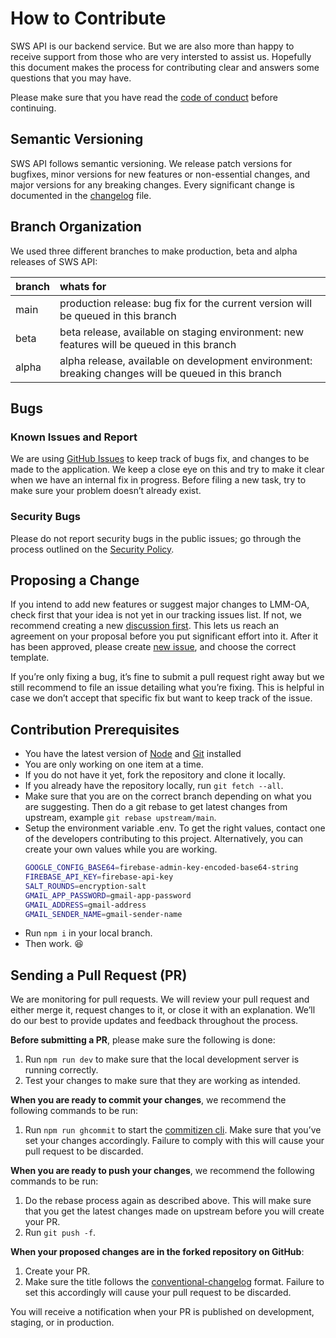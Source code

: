 # How to Contribute

SWS API is our backend service. But we are also more than happy to receive support from those who are very intersted to assist us. Hopefully this document makes the process for contributing clear and answers some questions that you may have.

Please make sure that you have read the [code of conduct](https://github.com/sws2apps/sws2apps-api/blob/main/CODE_OF_CONDUCT.md) before continuing.

## Semantic Versioning

SWS API follows semantic versioning. We release patch versions for bugfixes, minor versions for new features or non-essential changes, and major versions for any breaking changes. Every significant change is documented in the [changelog](https://github.com/sws2apps/sws2apps-api/blob/main/CHANGELOG.md) file.

## Branch Organization

We used three different branches to make production, beta and alpha releases of SWS API:

| branch | whats for |
| :----- | :-------- |
| main   | production release: bug fix for the current version will be queued in this branch |
| beta   | beta release, available on staging environment: new features will be queued in this branch |
| alpha  | alpha release, available on development environment: breaking changes will be queued in this branch |

## Bugs

### Known Issues and Report

We are using [GitHub Issues](https://github.com/sws2apps/sws2apps-api/issues) to keep track of bugs fix, and changes to be made to the application. We keep a close eye on this and try to make it clear when we have an internal fix in progress. Before filing a new task, try to make sure your problem doesn’t already exist.

### Security Bugs

Please do not report security bugs in the public issues; go through the process outlined on the [Security Policy](https://github.com/sws2apps/sws2apps-api/blob/main/SECURITY.md).

## Proposing a Change

If you intend to add new features or suggest major changes to LMM-OA, check first that your idea is not yet in our tracking issues list. If not, we recommend creating a new [discussion first](https://github.com/sws2apps/sws2apps-api/discussions/categories/ideas). This lets us reach an agreement on your proposal before you put significant effort into it. After it has been approved, please create [new issue](https://github.com/sws2apps/sws2apps-api/issues), and choose the correct template.

If you’re only fixing a bug, it’s fine to submit a pull request right away but we still recommend to file an issue detailing what you’re fixing. This is helpful in case we don’t accept that specific fix but want to keep track of the issue.

## Contribution Prerequisites

- You have the latest version of [Node](https://nodejs.org) and [Git](https://git-scm.com) installed
- You are only working on one item at a time.
- If you do not have it yet, fork the repository and clone it locally.
- If you already have the repository locally, run `git fetch --all`.
- Make sure that you are on the correct branch depending on what you are suggesting. Then do a git rebase to get latest changes from upstream, example `git rebase upstream/main`.
- Setup the environment variable .env. To get the right values, contact one of the developers contributing to this project. Alternatively, you can create your own values while you are working.
  ```bash
  GOOGLE_CONFIG_BASE64=firebase-admin-key-encoded-base64-string
  FIREBASE_API_KEY=firebase-api-key
  SALT_ROUNDS=encryption-salt
  GMAIL_APP_PASSWORD=gmail-app-password
  GMAIL_ADDRESS=gmail-address
  GMAIL_SENDER_NAME=gmail-sender-name
  ```
- Run `npm i` in your local branch.
- Then work. 😆

## Sending a Pull Request (PR)

We are monitoring for pull requests. We will review your pull request and either merge it, request changes to it, or close it with an explanation. We’ll do our best to provide updates and feedback throughout the process.

**Before submitting a PR**, please make sure the following is done:

1. Run `npm run dev` to make sure that the local development server is running correctly.
2. Test your changes to make sure that they are working as intended.

**When you are ready to commit your changes**, we recommend the following commands to be run:

1. Run `npm run ghcommit` to start the [commitizen cli](https://github.com/commitizen/cz-cli#using-the-command-line-tool). Make sure that you’ve set your changes accordingly. Failure to comply with this will cause your pull request to be discarded.

**When you are ready to push your changes**, we recommend the following commands to be run:

1. Do the rebase process again as described above. This will make sure that you get the latest changes made on upstream before you will create your PR.
2. Run `git push -f`.

**When your proposed changes are in the forked repository on GitHub**:

1. Create your PR.
2. Make sure the title follows the [conventional-changelog](https://github.com/semantic-release/semantic-release#commit-message-format) format. Failure to set this accordingly will cause your pull request to be discarded.

You will receive a notification when your PR is published on development, staging, or in production.
